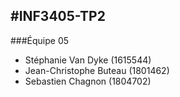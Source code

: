 #INF3405-TP2---###Équipe 05* Stéphanie Van Dyke (1615544)* Jean-Christophe Buteau (1801462)* Sebastien Chagnon (1804702)